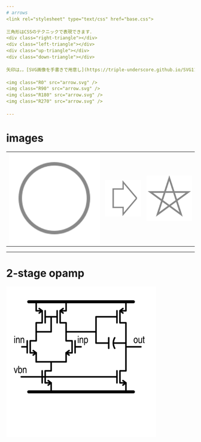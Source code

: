 ```yaml
---
# arrows
<link rel="stylesheet" type="text/css" href="base.css"> 

三角形はCSSのテクニックで表現できます．
<div class="right-triangle"></div>
<div class="left-triangle"></div>
<div class="up-triangle"></div>
<div class="down-triangle"></div>

矢印は，，[SVG画像を手書きで用意し](https://triple-underscore.github.io/SVG11/paths.html#PathDataClosePathCommand)，矢印の向きは，[画像の回転を class で選択](https://pandaignis.com/wp/6819.html)するようにしました．

<img class="R0" src="arrow.svg" />
<img class="R90" src="arrow.svg" />
<img class="R180" src="arrow.svg" />
<img class="R270" src="arrow.svg" />

---
```

# images

<div class="simple"></div>
<table border="0"><tr>
  <td><img src="circle.svg" width="400px"></td>
  <td><img src="arrow.svg"></td>
  <td><img src="star.svg" width="200px"></td>
</table>

---
# 2-stage opamp
<img src="img/schematic.svg" width="400px">
